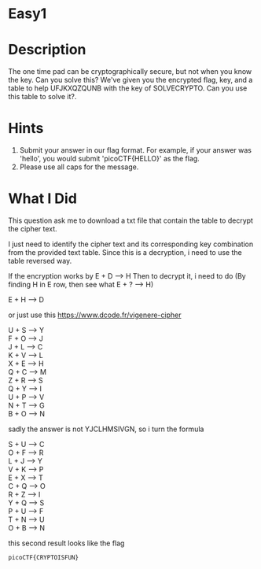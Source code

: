 # Easy1

# Description
The one time pad can be cryptographically secure, but not when you know the key. Can you solve this? We've given you the encrypted flag, key, and a table to help UFJKXQZQUNB with the key of SOLVECRYPTO. Can you use this table to solve it?.

# Hints
1. Submit your answer in our flag format. For example, if your answer was 'hello', you would submit 'picoCTF{HELLO}' as the flag.
2. Please use all caps for the message.

# What I Did
 This question ask me to download a txt file that contain the table
 to decrypt the cipher text.

 I just need to identify the cipher text and its 
 corresponding key combination from the provided text table.
 Since this is a decryption, i need to use the table reversed way.
 
 If the encryption works by 
  E + D --> H
 Then to decrypt it, i need to do
 (By finding H in E row, then see what E + ? --> H)
  
  E + H --> D

 or just use this https://www.dcode.fr/vigenere-cipher

  U + S --> Y <br>
  F + O --> J <br>
  J + L --> C <br>
  K + V --> L <br>
  X + E --> H <br>
  Q + C --> M <br>
  Z + R --> S <br>
  Q + Y --> I <br>
  U + P --> V <br>
  N + T --> G <br>
  B + O --> N <br>

  sadly the answer is not YJCLHMSIVGN, so i turn
  the formula

  S + U --> C <br>
  O + F --> R <br>
  L + J --> Y <br>
  V + K --> P <br>
  E + X --> T <br>
  C + Q --> O <br>
  R + Z --> I <br>
  Y + Q --> S <br>
  P + U --> F <br>
  T + N --> U <br>
  O + B --> N <br>

 this second result looks like the flag
 
 ``` picoCTF{CRYPTOISFUN} ```

